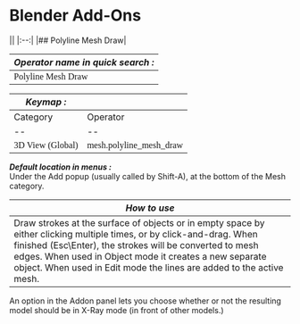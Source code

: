 # Blender Add-Ons

|| <!-- empty table header -->
|:--:| <!-- table header/body separator with center formatting -->
|## Polyline Mesh Draw|

|***Operator name in quick search :***|
|--|
|<span style="font-family:Consolas;">Polyline Mesh Draw</span>|


|***Keymap :***||
|--|--|
| Category         | Operator                |
|--|--|
| <span style="font-family:Consolas;">3D View (Global)</span> | <span style="font-family:Consolas;">mesh.polyline_mesh_draw</span> |

***Default location in menus :***  
Under the Add popup (usually called by Shift-A), at the bottom of the Mesh category.

|***How to use***|
|--|
|Draw strokes at the surface of objects or in empty space by either clicking multiple times, or by click-and-drag. When finished (Esc\Enter), the strokes will be converted to mesh edges. When used in Object mode it creates a new separate object. When used in Edit mode the lines are added to the active mesh.|

An option in the Addon panel lets you choose whether or not the resulting model should be in X-Ray mode (in front of other models.)
